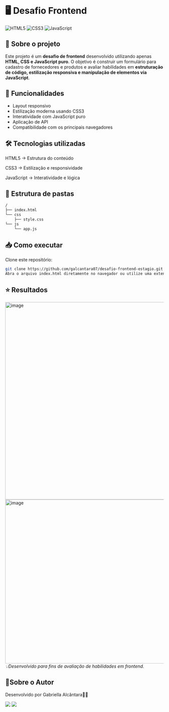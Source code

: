 # 🖥️ Desafio Frontend

![HTML5](https://img.shields.io/badge/HTML5-E34F26?style=for-the-badge&logo=html5&logoColor=white)
![CSS3](https://img.shields.io/badge/CSS3-1572B6?style=for-the-badge&logo=css3&logoColor=white)
![JavaScript](https://img.shields.io/badge/JavaScript-F7DF1E?style=for-the-badge&logo=javascript&logoColor=black)

## 📌 Sobre o projeto
Este projeto é um **desafio de frontend** desenvolvido utilizando apenas **HTML, CSS e JavaScript puro**.
O objetivo é construir um formulário para cadastro de fornecedores e produtos e avaliar habilidades em **estruturação de código, estilização responsiva e manipulação de elementos via JavaScript**.

## 🚀 Funcionalidades
- Layout responsivo
- Estilização moderna usando CSS3
- Interatividade com JavaScript puro
- Aplicação de API 
- Compatibilidade com os principais navegadores

## 🛠️ Tecnologias utilizadas
HTML5 → Estrutura do conteúdo

CSS3 → Estilização e responsividade

JavaScript → Interatividade e lógica

## 📂 Estrutura de pastas
```bash
/
├── index.html
└── css
    ├── style.css
└── js
    └── app.js
```

## 📥 Como executar
Clone este repositório:
```bash
git clone https://github.com/galcantara07/desafio-frontend-estagio.git
Abra o arquivo index.html diretamente no navegador ou utilize uma extensão de servidor local como Live Server no VS Code.
```

## ⭐ Resultados 
<img width="1044" height="626" alt="image" src="https://github.com/user-attachments/assets/c7dc0590-ec43-46a3-bd86-2d938e992f2a" />

<img width="1021" height="520" alt="image" src="https://github.com/user-attachments/assets/553c4e76-53d9-446a-ad8e-b30ba644919b" />
  <i>
  💡Desenvolvido para fins de avaliação de habilidades em frontend.
  </i>

## 📌Sobre o Autor
Desenvolvido por Gabriella Alcântara👨‍💻

<a href = "https://www.contato.gabriellalcantara@gmail.com"><img src="https://img.shields.io/badge/-Gmail-%23333?style=for-the-badge&logo=gmail&logoColor=white" target="_blank"></a>
<a href="https://www.linkedin.com/in/gabriellalcantara" ><img src="https://img.shields.io/badge/LinkedIn-0077B5?style=for-the-badge&logo=linkedin&logoColor=white" target="_blank"></a> 
  



